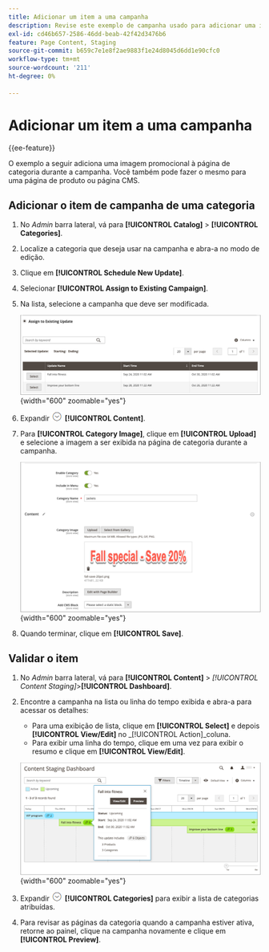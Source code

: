 ```yaml
---
title: Adicionar um item a uma campanha
description: Revise este exemplo de campanha usado para adicionar uma imagem promocional à página da categoria durante a campanha.
exl-id: cd46b657-2586-46dd-beab-42f42d3476b6
feature: Page Content, Staging
source-git-commit: b659c7e1e8f2ae9883f1e24d8045d6dd1e90cfc0
workflow-type: tm+mt
source-wordcount: '211'
ht-degree: 0%

---
```


# Adicionar um item a uma campanha

{{ee-feature}}

O exemplo a seguir adiciona uma imagem promocional à página de categoria durante a campanha. Você também pode fazer o mesmo para uma página de produto ou página CMS.

## Adicionar o item de campanha de uma categoria

1. No _Admin_ barra lateral, vá para **[!UICONTROL Catalog]** > **[!UICONTROL Categories]**.

1. Localize a categoria que deseja usar na campanha e abra-a no modo de edição.

1. Clique em **[!UICONTROL Schedule New Update]**.

1. Selecionar **[!UICONTROL Assign to Existing Campaign]**.

1. Na lista, selecione a campanha que deve ser modificada.

   ![Atribuir a uma campanha existente](./assets/content-staging-assign-to-existing-campaign.png){width="600" zoomable="yes"}

1. Expandir ![Seletor de expansão](../assets/icon-display-expand.png) **[!UICONTROL Content]**.

1. Para **[!UICONTROL Category Image]**, clique em **[!UICONTROL Upload]** e selecione a imagem a ser exibida na página de categoria durante a campanha.

   ![Adição de uma imagem de categoria](./assets/content-staging-existing-category-image.png){width="600" zoomable="yes"}

1. Quando terminar, clique em **[!UICONTROL Save]**.

## Validar o item

1. No _Admin_ barra lateral, vá para  **[!UICONTROL Content]** > _[!UICONTROL Content Staging]_>**[!UICONTROL Dashboard]**.

1. Encontre a campanha na lista ou linha do tempo exibida e abra-a para acessar os detalhes:

   - Para uma exibição de lista, clique em **[!UICONTROL Select]** e depois **[!UICONTROL View/Edit]** no _[!UICONTROL Action]_coluna.
   - Para exibir uma linha do tempo, clique em uma vez para exibir o resumo e clique em **[!UICONTROL View/Edit]**.

   ![Detalhes da campanha](./assets/content-staging-dashboard-summary.png){width="600" zoomable="yes"}

1. Expandir ![Seletor de expansão](../assets/icon-display-expand.png) **[!UICONTROL Categories]** para exibir a lista de categorias atribuídas.

1. Para revisar as páginas da categoria quando a campanha estiver ativa, retorne ao painel, clique na campanha novamente e clique em **[!UICONTROL Preview]**.
